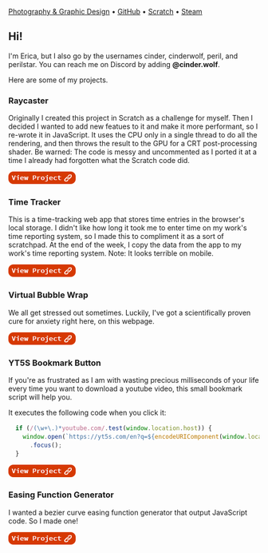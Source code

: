 <script type="application/javascript">(()=>{if(window.location.host==='perilstar.github.io'){window.location.replace('//cinderwolf.net')}})()</script>
[Photography & Graphic Design](art) • [GitHub](github) • [Scratch](scratch) • [Steam](steam)

## Hi!

I'm Erica, but I also go by the usernames cinder, cinderwolf, peril, and perilstar. You can reach me on Discord by adding <strong>@cinder.wolf</strong>.

Here are some of my projects.

### Raycaster

Originally I created this project in Scratch as a challenge for myself. Then I decided I wanted to add new featues to it and make it more performant, so I re-wrote it in JavaScript. It uses the CPU only in a single thread to do all the rendering, and then throws the result to the GPU for a CRT post-processing shader. Be warned: The code is messy and uncommented as I ported it at a time I already had forgotten what the Scratch code did.

[![Raycaster](/assets/images/view.png)](projects/raycaster)

### Time Tracker

This is a time-tracking web app that stores time entries in the browser's local storage. I didn't like how long it took me to enter time on my work's time reporting system, so I made this to compliment it as a sort of scratchpad. At the end of the week, I copy the data from the app to my work's time reporting system. Note: It looks terrible on mobile.

[![Time Tracker](/assets/images/view.png)](https://time-tracker.work)

### Virtual Bubble Wrap

We all get stressed out sometimes. Luckily, I've got a scientifically proven cure for anxiety right here, on this webpage.

[![Virtual Bubble Wrap](/assets/images/view.png)](projects/bubblewrap)

### YT5S Bookmark Button

If you're as frustrated as I am with wasting precious milliseconds of your life every time you want to download a youtube video, this small bookmark script will help you.

It executes the following code when you click it:
```javascript
  if (/(\w+\.)*youtube.com/.test(window.location.host)) {
    window.open(`https://yt5s.com/en?q=${encodeURIComponent(window.location)}`, '_blank')
      .focus();
  }
```

[![YT5S Bookmark Button](/assets/images/view.png)](projects/yt5s-bookmark-button)

### Easing Function Generator

I wanted a bezier curve easing function generator that output JavaScript code. So I made one!

[![BezierFn](/assets/images/view.png)](projects/bezierfn)
